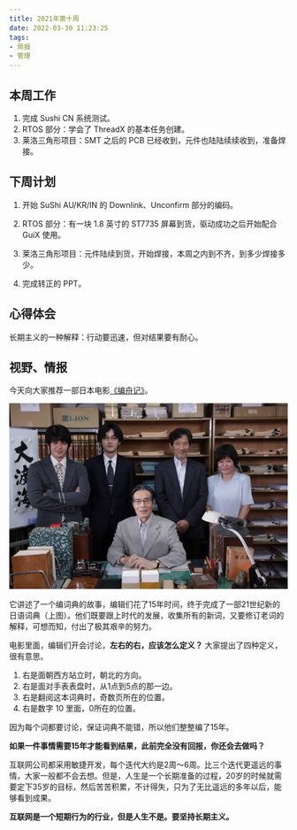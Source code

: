 ```yaml
---
title: 2021年第十周
date: 2022-03-30 11:23:25
tags: 
- 周报
- 管理
---
```




## 本周工作

1. 完成 Sushi CN 系统测试。
2. RTOS 部分：学会了 ThreadX 的基本任务创建。
3. 莱洛三角形项目：SMT 之后的 PCB 已经收到，元件也陆陆续续收到，准备焊接。

 <!-- more -->

## 下周计划

1. 开始 SuShi AU/KR/IN 的 Downlink、Unconfirm 部分的编码。
2. RTOS 部分：有一块 1.8 英寸的 ST7735 屏幕到货，驱动成功之后开始配合 GuiX 使用。

1. 莱洛三角形项目：元件陆续到货，开始焊接，本周之内到不齐，到多少焊接多少。
2. 完成转正的 PPT。

## 心得体会

长期主义的一种解释：行动要迅速，但对结果要有耐心。

## 视野、情报

今天向大家推荐一部日本电影[《编舟记》](https://movie.douban.com/subject/11500954/)。

![《编舟记》](【周报】2022年第十周/%E7%BC%96%E8%88%9F%E8%AE%B0.jpg)

它讲述了一个编词典的故事，编辑们花了15年时间，终于完成了一部21世纪新的日语词典（上图）。他们既要跟上时代的发展，收集所有的新词，又要修订老词的解释，可想而知，付出了极其艰辛的努力。

电影里面，编辑们开会讨论，**左右的右，应该怎么定义？** 大家提出了四种定义，很有意思。


1. 右是面朝西方站立时，朝北的方向。
2. 右是面对手表表盘时，从1点到5点的那一边。
3. 右是翻阅这本词典时，奇数页所在的位置。
4. 右是数字 10 里面，0所在的位置。


因为每个词都要讨论，保证词典不能错，所以他们整整编了15年。


**如果一件事情需要15年才能看到结果，此前完全没有回报，你还会去做吗？**


互联网公司都采用敏捷开发，每个迭代大约是2周～6周。比三个迭代更遥远的事情，大家一般都不会去想。但是，人生是一个长期准备的过程，20岁的时候就需要定下35岁的目标，然后苦苦积累，不计得失，只为了无比遥远的多年以后，能够看到成果。

**互联网是一个短期行为的行业，但是人生不是。要坚持长期主义。**
